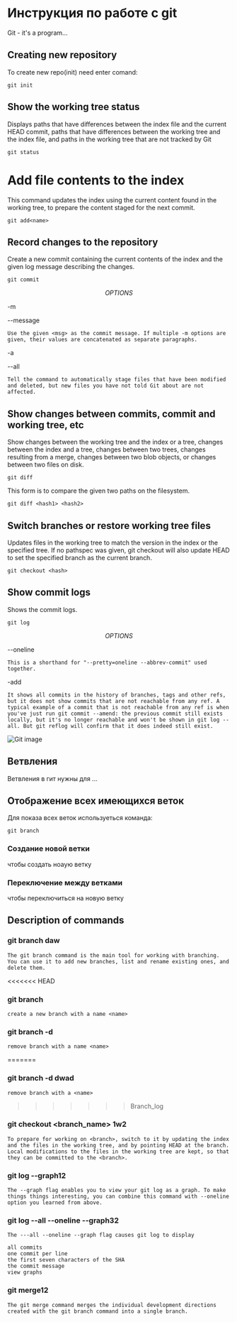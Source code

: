 # Инструкция по работе с git

Git - it's a program...

## Creating new repository

To create new repo(init)
need enter comand:
    
    git init

## Show the working tree status

Displays paths that have differences between the index file and the current HEAD commit, paths that have differences between the working tree and the index file, and paths in the working tree that are not tracked by Git

    git status

# Add file contents to the index

This command updates the index using the current content found in the working tree, to prepare the content staged for the next commit.

    git add<name>

## Record changes to the repository

Create a new commit containing the current contents of the index and the given log message describing the changes.

    git commit
$$OPTIONS$$

-m 

--message

    Use the given <msg> as the commit message. If multiple -m options are given, their values are concatenated as separate paragraphs.

-a

--all

    Tell the command to automatically stage files that have been modified and deleted, but new files you have not told Git about are not affected.

## Show changes between commits, commit and working tree, etc

Show changes between the working tree and the index or a tree, changes between the index and a tree, changes between two trees, changes resulting from a merge, changes between two blob objects, or changes between two files on disk.
    
    git diff

This form is to compare the given two paths on the filesystem.

    git diff <hash1> <hash2>

## Switch branches or restore working tree files

Updates files in the working tree to match the version in the index or the specified tree. If no pathspec was given, git checkout will also update HEAD to set the specified branch as the current branch.
    
    git checkout <hash>

## Show commit logs
Shows the commit logs.
    
    git log

$$OPTIONS$$

--oneline

    This is a shorthand for "--pretty=oneline --abbrev-commit" used together.
-add

    It shows all commits in the history of branches, tags and other refs, but it does not show commits that are not reachable from any ref. A typical example of a commit that is not reachable from any ref is when you've just run git commit --amend: the previous commit still exists locally, but it's no longer reachable and won't be shown in git log --all. But git reflog will confirm that it does indeed still exist.

![Git image](fengmian.jpg)

## Ветвления

Ветвления в гит нужны для ...

## Отображение всех имеющихся веток
 Для показа всех веток используеться команда:
    
    git branch

### Создание новой ветки

чтобы создать ноаую ветку

### Переключение между ветками

 чтобы переключиться на новую ветку

## Description of commands

### git branch  daw

    The git branch command is the main tool for working with branching. You can use it to add new branches, list and rename existing ones, and delete them.

<<<<<<< HEAD
### git branch<name>

    create a new branch with a name <name>

### git branch -d <name>

    remove branch with a name <name>
=======
### git branch -d <name> dwad

    remove branch with a <name>
>>>>>>> Branch_log

### git checkout <branch_name> 1w2

    To prepare for working on <branch>, switch to it by updating the index and the files in the working tree, and by pointing HEAD at the branch. Local modifications to the files in the working tree are kept, so that they can be committed to the <branch>.

### git log --graph12
    
    The --graph flag enables you to view your git log as a graph. To make things things interesting, you can combine this command with --oneline option you learned from above.

### git log --all --oneline --graph32

    The ---all --oneline --graph flag causes git log to display
    
    all commits
    one commit per line
    the first seven characters of the SHA
    the commit message
    view graphs

### git merge12

    The git merge command merges the individual development directions created with the git branch command into a single branch.
    